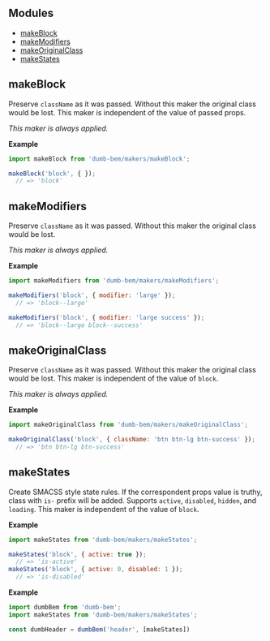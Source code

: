 ## Modules

* [makeBlock](#module_makeBlock)
* [makeModifiers](#module_makeModifiers)
* [makeOriginalClass](#module_makeOriginalClass)
* [makeStates](#module_makeStates)

<a name="module_makeBlock"></a>

## makeBlock
Preserve `className` as it was passed.
Without this maker the original class would be lost.
This maker is independent of the value of passed props.

*This maker is always applied.*

**Example**
```js
import makeBlock from 'dumb-bem/makers/makeBlock';

makeBlock('block', { });
  // => 'block'
```
<a name="module_makeModifiers"></a>

## makeModifiers
Preserve `className` as it was passed.
Without this maker the original class would be lost.

*This maker is always applied.*

**Example**
```js
import makeModifiers from 'dumb-bem/makers/makeModifiers';

makeModifiers('block', { modifier: 'large' });
  // => 'block--large'

makeModifiers('block', { modifier: 'large success' });
  // => 'block--large block--success'
```
<a name="module_makeOriginalClass"></a>

## makeOriginalClass
Preserve `className` as it was passed.
Without this maker the original class would be lost.
This maker is independent of the value of `block`.

*This maker is always applied.*

**Example**
```js
import makeOriginalClass from 'dumb-bem/makers/makeOriginalClass';

makeOriginalClass('block', { className: 'btn btn-lg btn-success' });
  // => 'btn btn-lg btn-success'
```
<a name="module_makeStates"></a>

## makeStates
Create SMACSS style state rules.
If the correspondent props value is truthy,
class with `is-` prefix will be added.
Supports `active`, `disabled`, `hidden`, and `loading`.
This maker is independent of the value of `block`.

**Example**
```js
import makeStates from 'dumb-bem/makers/makeStates';

makeStates('block', { active: true });
  // => 'is-active'
makeStates('block', { active: 0, disabled: 1 });
  // => 'is-disabled'
```
**Example**
```js
import dumbBem from 'dumb-bem';
import makeStates from 'dumb-bem/makers/makeStates';

const dumbHeader = dumbBem('header', [makeStates])
```
